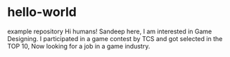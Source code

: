 # hello-world
example repository
Hi humans!
Sandeep here, I am interested in Game Designing. I participated in a game contest by TCS and got selected in the TOP 10, Now looking for a job in a game industry.

